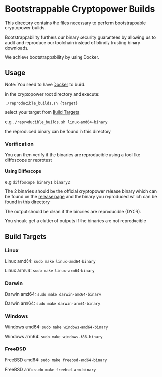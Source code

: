 # Bootstrappable Cryptopower Builds

This directory contains the files necessary to perform bootstrappable cryptopower builds.

Bootstrappability furthers our binary security guarantees by allowing us to audit and reproduce our toolchain instead of blindly trusting binary downloads.

We achieve bootstrappability by using Docker.

## Usage

Note: You need to have [Docker](https://www.docker.com/) to build.

in the cryptopower root directory and execute:

`./reproducible_builds.sh {target}`

select your target from [Build Targets](https://github.com/crypto-power/cryptopower/tree/master/reproduciblebuilds#build-targets)

e.g `./reproducible_builds.sh linux-amd64-binary`

the reproduced binary can be found in this directory

### Verification

You can then verify if the binaries are reproducible using a tool like [diffoscope](https://diffoscope.org/) or [reprotest](https://salsa.debian.org/reproducible-builds/reprotest)

#### Using Diffoscope

e.g `diffoscope binary1 binary2`

The 2 binaries should be the official cryptopower release binary which can be found on the [release page](https://github.com/crypto-power/cryptopower/releases) and the binary you reproduced which can be found in this directory

The output should be clean if the binaries are reproducible (DYOR).

You should get a clutter of outputs if the binaries are not reproducible

## Build Targets

### Linux

Linux amd64:
`sudo make linux-amd64-binary`

Linux arm64:
`sudo make linux-arm64-binary`

### Darwin

Darwin amd64:
`sudo make darwin-amd64-binary`

Darwin arm64:
`sudo make darwin-arm64-binary`

### Windows

Windows amd64:
`sudo make windows-amd64-binary`

Windows arm64:
`sudo make windows-386-binary`

### FreeBSD

FreeBSD amd64:
`sudo make freebsd-amd64-binary`

FreeBSD arm:
`sudo make freebsd-arm-binary`